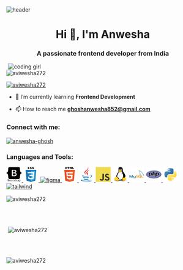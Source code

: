 <img align="center" src="https://github.com/aviwesha272/aviwesha272/blob/main/banner.gif" width="961px" height="200px" alt="header">
<h1 align="center">Hi 👋, I'm Anwesha</h1>
<h3 align="center">A passionate frontend developer from India</h3>
<img align="right" alt="coding girl " width="500px" scr="https://github.com/aviwesha272/aviwesha272/blob/main/animation.gif">
<p align="left"> <img src="https://komarev.com/ghpvc/?username=aviwesha272&label=Profile%20views&color=0e75b6&style=flat" alt="aviwesha272" /> </p>

<p align="left"> <a href="https://github.com/ryo-ma/github-profile-trophy"><img src="https://github-profile-trophy.vercel.app/?username=aviwesha272" alt="aviwesha272" /></a> </p>

- 🌱 I’m currently learning **Frontend Development**

- 📫 How to reach me **ghoshanwesha852@gmail.com**

<h3 align="left">Connect with me:</h3>
<p align="left">
<a href="https://www.linkedin.com/in/anwesha-ghosh-7a22a121b" target="blank"><img align="center" src="https://raw.githubusercontent.com/rahuldkjain/github-profile-readme-generator/master/src/images/icons/Social/linked-in-alt.svg" alt="anwesha-ghosh" height="30" width="40" /></a>
</p>

<h3 align="left">Languages and Tools:</h3>
<p align="left"> <a href="https://getbootstrap.com" target="_blank" rel="noreferrer"> <img src="https://raw.githubusercontent.com/devicons/devicon/master/icons/bootstrap/bootstrap-plain-wordmark.svg" alt="bootstrap" width="40" height="40"/> </a> <a href="https://www.w3schools.com/css/" target="_blank" rel="noreferrer"> <img src="https://raw.githubusercontent.com/devicons/devicon/master/icons/css3/css3-original-wordmark.svg" alt="css3" width="40" height="40"/> </a> <a href="https://www.figma.com/" target="_blank" rel="noreferrer"> <img src="https://www.vectorlogo.zone/logos/figma/figma-icon.svg" alt="figma" width="40" height="40"/> </a> <a href="https://www.w3.org/html/" target="_blank" rel="noreferrer"> <img src="https://raw.githubusercontent.com/devicons/devicon/master/icons/html5/html5-original-wordmark.svg" alt="html5" width="40" height="40"/> </a> <a href="https://www.java.com" target="_blank" rel="noreferrer"> <img src="https://raw.githubusercontent.com/devicons/devicon/master/icons/java/java-original.svg" alt="java" width="40" height="40"/> </a> <a href="https://developer.mozilla.org/en-US/docs/Web/JavaScript" target="_blank" rel="noreferrer"> <img src="https://raw.githubusercontent.com/devicons/devicon/master/icons/javascript/javascript-original.svg" alt="javascript" width="40" height="40"/> </a> <a href="https://www.linux.org/" target="_blank" rel="noreferrer"> <img src="https://raw.githubusercontent.com/devicons/devicon/master/icons/linux/linux-original.svg" alt="linux" width="40" height="40"/> </a> <a href="https://www.mysql.com/" target="_blank" rel="noreferrer"> <img src="https://raw.githubusercontent.com/devicons/devicon/master/icons/mysql/mysql-original-wordmark.svg" alt="mysql" width="40" height="40"/> </a> <a href="https://www.php.net" target="_blank" rel="noreferrer"> <img src="https://raw.githubusercontent.com/devicons/devicon/master/icons/php/php-original.svg" alt="php" width="40" height="40"/> </a> <a href="https://www.python.org" target="_blank" rel="noreferrer"> <img src="https://raw.githubusercontent.com/devicons/devicon/master/icons/python/python-original.svg" alt="python" width="40" height="40"/> </a> <a href="https://tailwindcss.com/" target="_blank" rel="noreferrer"> <img src="https://www.vectorlogo.zone/logos/tailwindcss/tailwindcss-icon.svg" alt="tailwind" width="40" height="40"/> </a> </p>

<p><img align="center" src="https://github-readme-stats.vercel.app/api/top-langs?username=aviwesha272&show_icons=true&locale=en&layout=compact" alt="aviwesha272" /></p>
<br/><br/>

<p>&nbsp;<img align="center" src="https://github-readme-stats.vercel.app/api?username=aviwesha272&show_icons=true&locale=en" alt="aviwesha272" /></p>
<br/><br/>
<p><img align="center" src="https://github-readme-streak-stats.herokuapp.com/?user=aviwesha272&" alt="aviwesha272" /></p>
